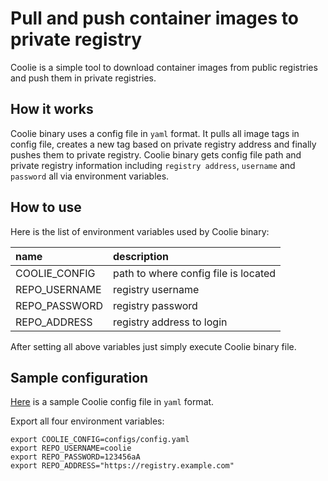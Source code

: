 # Pull and push container images to private registry

Coolie is a simple tool to download container images from public registries and push them in private registries.

## How it works
Coolie binary uses a config file in `yaml` format. It pulls all image tags in config file, creates a new tag based on private registry address and finally pushes them to private registry. Coolie binary gets config file path and private registry information including `registry address`, `username` and `password` all via environment variables.

## How to use
Here is the list of environment variables used by Coolie binary:

| name | description |
|:---|:---|
| COOLIE_CONFIG | path to where config file is located |
| REPO_USERNAME | registry username |
| REPO_PASSWORD | registry password |
| REPO_ADDRESS | registry address to login |

After setting all above variables just simply execute Coolie binary file.

## Sample configuration
[Here](./configs/config.yaml) is a sample Coolie config file in `yaml` format.

Export all four environment variables:

```
export COOLIE_CONFIG=configs/config.yaml
export REPO_USERNAME=coolie
export REPO_PASSWORD=123456aA
export REPO_ADDRESS="https://registry.example.com"
```

